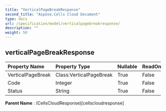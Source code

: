 ```yaml
---
title: "VerticalPageBreakResponse"
second_title: "Aspose.Cells Cloud Document"
type: docs
url: /specification/model/verticalpagebreakresponse/
description: ""
weight: 50
---
```


## **verticalPageBreakResponse**

 

| Property Name | Property Type | Nullable |  ReadOnly | DefaultValue | Description | 
| :- | :- | :- |:- |  :- | :- |
| VerticalPageBreak | Class:VerticalPageBreak | True |  False |  |  |  
| Code | Integer | True |  False |  |  |  
| Status | String | True |  False |  |  |  

**Parent Name** : (CellsCloudResponse)[cellscloudresponse]

